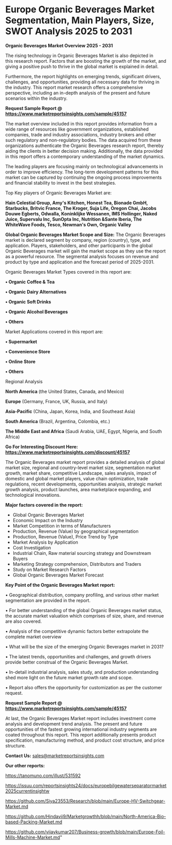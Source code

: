 # Europe Organic Beverages Market Segmentation, Main Players, Size, SWOT Analysis 2025 to 2031

<Strong> Organic Beverages Market Overview 2025 - 2031</strong>

The rising technology in Organic Beverages Market is also depicted in this research report. Factors that are boosting the growth of the market, and giving a positive push to thrive in the global market is explained in detail.

Furthermore, the report highlights on emerging trends, significant drivers, challenges, and opportunities, providing all necessary data for thriving in the industry. This report market research offers a comprehensive perspective, including an in-depth analysis of the present and future scenarios within the industry.

<strong>Request Sample Report @ <a href=https://www.marketreportsinsights.com/sample/45157>https://www.marketreportsinsights.com/sample/45157</a></strong>

The market overview included in this report provides information from a wide range of resources like government organizations, established companies, trade and industry associations, industry brokers and other such regulatory and non-regulatory bodies. The data acquired from these organizations authenticate the Organic Beverages research report, thereby aiding the clients in better decision making. Additionally, the data provided in this report offers a contemporary understanding of the market dynamics.

The leading players are focusing mainly on technological advancements in order to improve efficiency. The long-term development patterns for this market can be captured by continuing the ongoing process improvements and financial stability to invest in the best strategies.

Top Key players of Organic Beverages Market are:

<strong>Hain Celestial Group, Amy's Kitchen, Honest Tea, Bionade GmbH, Starbucks, Britvic France, The Kroger, Suja Life, Oregon Chai, Jacobs Douwe Egberts, Odwalla, Koninklijke Wessanen, IMS Hollinger, Naked Juice, Supervalu Inc, SunOpta Inc, Nutrition &Sante Iberia, The WhiteWave Foods, Tesco, Newman's Own, Organic Valley</strong>

<strong><b>Global Organic Beverages Market Scope and Size:</b></strong>
The Organic Beverages market is declared segment by company, region (country), type, and application. Players, stakeholders, and other participants in the global Organic Beverages market will gain the market scope as they use the report as a powerful resource. The segmental analysis focuses on revenue and product by type and application and the forecast period of 2025-2031.

Organic Beverages Market Types covered in this report are:

<strong>•  Organic Coffee & Tea

•  Organic Dairy Alternatives

•  Organic Soft Drinks

•  Organic Alcohol Beverages

•  Others</strong>

Market Applications covered in this report are:

<strong>•  Supermarket

•  Convenience Store

•  Online Store

•  Others</strong> 

Regional Analysis

<strong>North America</strong> (the United States, Canada, and Mexico)

<strong>Europe</strong> (Germany, France, UK, Russia, and Italy)

<strong>Asia-Pacific</strong> (China, Japan, Korea, India, and Southeast Asia)

<strong>South America</strong> (Brazil, Argentina, Colombia, etc.)

<strong>The Middle East and Africa</strong> (Saudi Arabia, UAE, Egypt, Nigeria, and South Africa)

<strong>Go For Interesting Discount Here: <a href=https://www.marketreportsinsights.com/discount/45157>https://www.marketreportsinsights.com/discount/45157</a></strong>

The Organic Beverages market report provides a detailed analysis of global market size, regional and country-level market size, segmentation market growth, market share, competitive Landscape, sales analysis, impact of domestic and global market players, value chain optimization, trade regulations, recent developments, opportunities analysis, strategic market growth analysis, product launches, area marketplace expanding, and technological innovations.

<strong><b>Major factors covered in the report:</b></strong>
<ul>
  <li>Global Organic Beverages Market </li>
  <li>Economic Impact on the Industry</li>
  <li>Market Competition in terms of Manufacturers</li>
  <li>Production, Revenue (Value) by geographical segmentation</li>
  <li>Production, Revenue (Value), Price Trend by Type</li>
  <li>Market Analysis by Application</li>
  <li>Cost Investigation</li>
  <li>Industrial Chain, Raw material sourcing strategy and Downstream Buyers</li>
  <li>Marketing Strategy comprehension, Distributors and Traders</li>
  <li>Study on Market Research Factors</li>
  <li>Global Organic Beverages Market Forecast</li>
</ul>

<strong><b>Key Point of the Organic Beverages Market report:</b></strong>

• Geographical distribution, company profiling, and various other market segmentation are provided in the report.

• For better understanding of the global Organic Beverages market status, the accurate market valuation which comprises of size, share, and revenue are also covered.

• Analysis of the competitive dynamic factors better extrapolate the complete market overview

• What will be the size of the emerging Organic Beverages market in 2031?

• The latest trends, opportunities and challenges, and growth drivers provide better construal of the Organic Beverages Market.

• In-detail industrial analysis, sales study, and production understanding shed more light on the future market growth rate and scope.

• Report also offers the opportunity for customization as per the customer request.

<strong>Request Sample Report @ <a href=https://www.marketreportsinsights.com/sample/45157>https://www.marketreportsinsights.com/sample/45157</a></strong>

At last, the Organic Beverages Market report includes investment come analysis and development trend analysis. The present and future opportunities of the fastest growing international industry segments are coated throughout this report. This report additionally presents product specification, manufacturing method, and product cost structure, and price structure.

<strong>Contact Us:</strong>
sales@marketreportsinsights.com

<strong>Our other reports:</strong>

<a href=https://tanomuno.com/illust/531592>https://tanomuno.com/illust/531592</a>

<a href=https://issuu.com/reportsinsights24/docs/europebilgewaterseparatormarket2025currentinsightw>https://issuu.com/reportsinsights24/docs/europebilgewaterseparatormarket2025currentinsightw</a>

<a href=https://github.com/Siya23553/Research/blob/main/Europe-HV-Switchgear-Market.md>https://github.com/Siya23553/Research/blob/main/Europe-HV-Switchgear-Market.md</a>

<a href=https://github.com/Hindavii9/Marketgrowthh/blob/main/North-America-Bio-based-Packing-Market.md>https://github.com/Hindavii9/Marketgrowthh/blob/main/North-America-Bio-based-Packing-Market.md</a>

<a href=https://github.com/vijaykumar207/Business-growth/blob/main/Europe-Foil-Mills-Machine-Market.md>https://github.com/vijaykumar207/Business-growth/blob/main/Europe-Foil-Mills-Machine-Market.md</a>"
